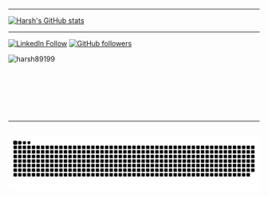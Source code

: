 
---

<!--## My GitHub Stonks 👨‍💼📈

[![Top Langs](https://github-readme-stats.vercel.app/api/top-langs/?username=harsh89199&hide=html,css,sass,yara,hack,xslt,blade,php&theme=github_dark)](https://github.com/harsh89199)-->

[![Harsh's GitHub stats](https://github-readme-stats.vercel.app/api?username=harsh89199&theme=github_dark)](https://github.com/harsh89199)

<!--If you like what i do, maybe consider buying me a coffee/tea 🥺👉👈

<a href="https://www.buymeacoffee.com/harsh89199" target="_blank"><img src="https://cdn.buymeacoffee.com/buttons/v2/default-red.png" alt="Buy Me A Coffee" width="150" ></a>-->
---

[![Linkedln Follow](https://img.shields.io/twitter/follow/harsh89199?label=linkedln&style=for-the-badge)](https://www.linkedin.com/in/harsh-ratnani-a8237718a)
[![GitHub followers](https://img.shields.io/github/followers/harsh89199?label=github&style=for-the-badge)](https://github.com/harsh89199)

<img align="left" width=390 src="https://github-readme-streak-stats.herokuapp.com/?user=harsh89199&theme=react&border=61dafb&hide_border=true" alt="harsh89199" />


<br><br><br><br><br><br><br>

---



[![Snake animation](./saap.svg)](./saap.svg)
---


<!--
[![wakatime](https://wakatime.com/badge/github/vinaynpp/vinaynpp.svg)](https://wakatime.com/badge/github/vinaynpp/vinaynpp)


[![wakatime](https://wakatime.com/share/@fd3a753e-e2f4-4972-8c7b-7ca508217c61/bddc273c-509b-4793-a7b3-d87c74084117.svg)](https://github.com/vinaynpp)

[![wakatime](https://wakatime.com/share/@fd3a753e-e2f4-4972-8c7b-7ca508217c61/d8b82a29-c677-4cdc-9091-67d8908f6579.svg)](https://github.com/vinaynpp)



**vinaynpp/vinaynpp** is a ✨ _special_ ✨ repository because its `README.md` (this file) appears on your GitHub profile.

Here are some ideas to get you started:

- 🔭 I’m currently working on ...
- 🌱 I’m currently learning ...
- 👯 I’m looking to collaborate on ...
- 🤔 I’m looking for help with ...
- 💬 Ask me about ...
- 📫 How to reach me: ...
- 😄 Pronouns: ...
- ⚡ Fun fact: ...
-->
